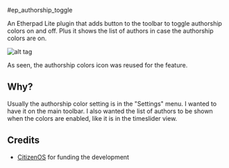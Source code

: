 #ep_authorship_toggle

An Etherpad Lite plugin that adds button to the toolbar to toggle authorship colors on and off. Plus it shows the list of authors in case the authorship colors are on.

![alt tag](https://raw.github.com/username/ep_authorship_toggle/master/docs/images/preview.png)

As seen, the authorship colors icon was reused for the feature.

## Why?

Usually the authorship color setting is in the "Settings" menu. I wanted to have it on the main toolbar.
I also wanted the list of authors to be shown when the colors are enabled, like it is in the timeslider view.

## Credits

* [CitizenOS](https://citizenos.com) for funding the development 

